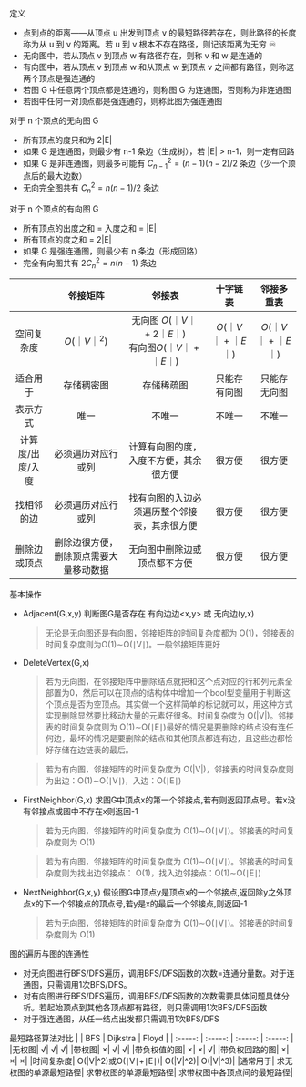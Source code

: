 定义
- 点到点的距离——从顶点 u 出发到顶点 v 的最短路径若存在，则此路径的长度称为从 u 到 v 的距离。若 u 到 v 根本不存在路径，则记该距离为无穷 ♾️
- 无向图中，若从顶点 v 到顶点 w 有路径存在，则称 v 和 w 是连通的
- 有向图中，若从顶点 v 到顶点 w 和从顶点 w 到顶点 v 之间都有路径，则称这两个顶点是强连通的
- 若图 G 中任意两个顶点都是连通的，则称图 G 为连通图，否则称为非连通图
- 若图中任何一对顶点都是强连通的，则称此图为强连通图


 对于 n 个顶点的无向图 G
- 所有顶点的度只和为 2|E|
- 如果 G 是连通图，则最少有 n-1 条边（生成树），若 |E| > n-1，则一定有回路
- 如果 G 是非连通图，则最多可能有 $C^2_{n-1} = (n-1)(n-2)/2$ 条边（少一个顶点后的最大边数）
- 无向完全图共有 $C^2_n = n(n-1)/2$ 条边


 对于 n 个顶点的有向图 G
- 所有顶点的出度之和 = 入度之和 = |E|
- 所有顶点的度之和 = 2|E|
- 如果 G 是强连通图，则最少有 n 条边（形成回路）
- 完全有向图共有 $2C^2_n = n(n-1)$ 条边


|  | 邻接矩阵 | 邻接表 |十字链表 |邻接多重表
| :---: | :---: | :---: | :---: | :---: |
|空间复杂度	|$O(｜V｜^2)$|无向图 $O(｜V｜+2｜E｜)$ <br>有向图$O(｜V｜+｜E｜)$|$O(｜V｜+｜E｜)$|$O(｜V｜+｜E｜)$|
|适合用于	|存储稠密图|存储稀疏图|只能存有向图|只能存无向图|
|表示方式	|唯一|不唯一 |不唯一|不唯一|
|计算度/出度/入度 |必须遍历对应行或列|计算有向图的度，入度不方便，其余很方便 |很方便|很方便|
|找相邻的边	|必须遍历对应行或列|找有向图的入边必须遍历整个邻接表，其余很方便 |很方便|很方便|
|删除边或顶点 |删除边很方便，删除顶点需要大量移动数据 |无向图中删除边或顶点都不方便|很方便|很方便|

基本操作
- Adjacent(G,x,y)   判断图G是否存在 有向边边<x,y> 或 无向边(y,x)
    > 无论是无向图还是有向图，邻接矩阵的时间复杂度都为 O(1)，邻接表的时间复杂度则为O(1)∼O(∣V∣)。一般邻接矩阵更好

- DeleteVertex(G,x) 
    > 若为无向图，在邻接矩阵中删除结点就把和这个点对应的行和列元素全部置为0，然后可以在顶点的结构体中增加一个bool型变量用于判断这个顶点是否为空顶点。其实做一个这样简单的标记就可以，用这种方式实现删除显然要比移动大量的元素好很多。时间复杂度为 O(|V|)。邻接表的时间复杂度则为 O(1)∼O(∣E∣)最好的情况是要删除的结点没有连任何边，最坏的情况是要删除的结点和其他顶点都连有边，且这些边都恰好存储在边链表的最后。

    > 若为有向图，邻接矩阵的时间复杂度为 O(|V|)，邻接表的时间复杂度则为出边：O(1)∼O(∣V∣)，入边：O(∣E∣)

- FirstNeighbor(G,x)    求图G中顶点x的第一个邻接点,若有则返回顶点号。若x没有邻接点或图中不存在x则返回-1
    > 若为无向图，邻接矩阵的时间复杂度为 O(1)∼O(∣V∣)。邻接表的时间复杂度则为 O(1)

    > 若为有向图，邻接矩阵的时间复杂度为 O(1)∼O(∣V∣)。邻接表的时间复杂度则为找出边邻接点： O(1)，找入边邻接点：O(1)∼O(∣E∣)

- NextNeighbor(G,x,y)   假设图G中顶点y是顶点x的一个邻接点,返回除y之外顶点x的下一个邻接点的顶点号,若y是x的最后一个邻接点,则返回-1
    > 若为无向图，邻接矩阵的时间复杂度为 O(1)∼O(∣V∣)。邻接表的时间复杂度则为 O(1)


图的遍历与图的连通性
- 对无向图进行BFS/DFS遍历，调用BFS/DFS函数的次数=连通分量数。对于连通图，只需调用1次BFS/DFS。
- 对有向图进行BFS/DFS遍历，调用BFS/DFS函数的次数需要具体问题具体分析。若起始顶点到其他各顶点都有路径，则只需调用1次BFS/DFS函数
- 对于强连通图，从任一结点出发都只需调用1次BFS/DFS

最短路径算法对比
|       |   BFS   |   Dijkstra   |   Floyd   |
| :-----: | :-----: | :-----: | :-----: |
|无权图|	√|	√|	√|
|带权图|	×|	√|	√|
|带负权值的图|	×|	×|	√|
|带负权回路的图|	×|	×|	×|
|时间复杂度|	O(\|V\|^2)或O(∣V∣+∣E∣)|   O(\|V\|^2)|	   O(\|V\|^3)|
|通常用于|    求无权图的单源最短路径| 求带权图的单源最短路径| 求带权图中各顶点间的最短路径|